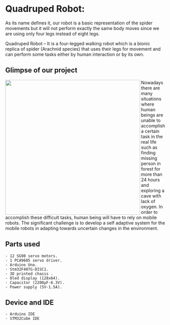 # Quadruped Robot:

As its name defines it, our robot is a basic representation of the spider movements but it will not perform exactly the same body moves since we are using only four legs instead of eight legs.

Quadruped Robot – It is a four-legged walking robot which is a bionic replica of spider (Arachnid species) that uses their legs for movement and can perform some tasks either by human interaction or by its own.


## Glimpse of our project

<img src="./static/video.gif" align="left" height=425px>
Nowadays there are many situations where human beings are unable to accomplish a certain task in the real life such as finding missing person in forest for more than 24 hours and exploring a cave with lack of oxygen. In order to accomplish these difficult tasks, human being will have to rely on mobile robots. The significant challenge is to develop a self adaptive system for the mobile robots in adapting towards uncertain changes in the environment.


## Parts used 

	- 12 SG90 servo motors.
	- 1 PCA9685 servo driver.
	- Arduino Uno.
	- Stm32F407G-DISC1.
	- 3D printed chasis .
	- Oled display (128x64).
	- Capacitor (2200μF-6.3V).
	- Power supply (5V-1.5A).


## Device and IDE
	- Arduino IDE
	- STM32Cube IDE
